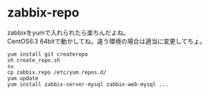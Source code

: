 zabbix-repo
=======

zabbixをyumで入れられたら楽ちんだよね。  
CentOS6.3 64bitで動かしてね。違う環境の場合は適当に変更してちょ。

    yum install git createrepo
    sh create_repo.sh
    su
    cp zabbix.repo /etc/yum.repos.d/
    yum update
    yum install zabbix-server-mysql zabbix-web-mysql ...
